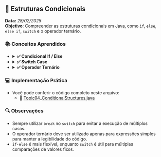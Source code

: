 ## 📌 Estruturas Condicionais
**Data:** _28/02/2025_  
**Objetivo**: Compreender as estruturas condicionais em Java, como `if`, `else`, `else if`, `switch` e o operador ternário.

### 📚 Conceitos Aprendidos

- <details>
    <summary><b> ✅ Condicional If / Else </b></summary>
    
    - Utilizado para tomada de decisões com base em expressões booleanas.
    - `if` avalia uma condição e executa um bloco de código se for verdadeira.
    - `else` é executado caso a condição do `if` seja falsa.
    - `else if` permite adicionar múltiplas verificações.

    - Exemplo:
    ```java
    int age = 18;
    if (age >= 18) {
    System.out.println("Maior de idade");
    } else {
    System.out.println("Menor de idade");
    }
    ```

    - Exemplo com `else if`:
    ```java
    int grade = 85;
    if (grade >= 90) {
    System.out.println("Aprovado com excelência");
    } else if (grade >= 70) {
    System.out.println("Aprovado");
    } else {
    System.out.println("Reprovado");
    }
    ```
  </details>

- <details>
    <summary><b> ✅ Switch Case </b></summary>
    
    - Utilizado quando há várias condições possíveis para uma mesma variável.
    - Avalia a variável e executa o bloco correspondente ao `case` correspondente.
    - O `break` impede que os próximos `case` sejam executados.
    - O `default` funciona como o `else`, sendo executado se nenhuma das opções for atendida.

    - Exemplo:
    ```java
    int day = 3;
    switch (day) {
        case 1:
            System.out.println("Domingo");
            break;
        case 2:
            System.out.println("Segunda-feira");
            break;
        case 3:
            System.out.println("Terça-feira");
            break;
        default:
            System.out.println("Dia inválido");
            break;
    }
    ```

    - No Java 14+, é possível utilizar `switch` com `->`:
    ```java
    int option = 2;
    String resultado = switch (option) {
        case 1 -> "Opção 1 escolhida";
        case 2 -> "Opção 2 escolhida";
        case 3 -> "Opção 3 escolhida";
        default -> "Opção inválida";
    };
    System.out.println(resultado);
    ```
  </details>

- <details>
    <summary><b> ✅ Operador Ternário </b></summary>
    
    - Forma reduzida de `if-else` para expressões simples.
    - Sintaxe: `condicao ? valor_se_verdadeiro : valor_se_falso;`
    
    - Exemplo:
    ```java
    int age = 20;
    String status = (age >= 18) ? "Maior de idade" : "Menor de idade";
    System.out.println(status);
    ```
  </details>

### 💻 Implementação Prática
- Você pode conferir o código completo neste arquivo:
  - 🔀 [Topic04_ConditionalStructures.java](https://github.com/DevDeividMoura/maratona-java/blob/main/src/com/devdeividmoura/maratonajava/introduction/Topic04_ConditionalStructures.java)

### 🔍 Observações
- Sempre utilizar `break` no `switch` para evitar a execução de múltiplos casos.
- O operador ternário deve ser utilizado apenas para expressões simples para manter a legibilidade do código.
- `if-else` é mais flexível, enquanto `switch` é útil para múltiplas comparações de valores fixos.

